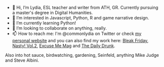 - 👋 Hi, I’m Lydia, ESL teacher and writer from ATH, GR. Currently pursuing a master's degree in Digital Humanities.
- 👀 I’m interested in Javascript, Python, R and game narrative design.
- 🌱 I’m currently learning Python!
- 💞️ I’m looking to collaborate on anything, really.
- 📫 How to reach me: I'm @commonlydia on Twitter or check <a href="https://www.lydiaxythali.com/">my personal website</a> and you can also find my work here: <a href="https://www.kingshotpress.com/shop/bleak-friday">Bleak Friday</a>,
<a href="https://www.kingshotpress.com/shop/nasty-vol-2">Nasty! Vol.2</a>,  <a href="https://franticflicker.com/">Excuse Me Mag</a> and <a href="https://dailydrunkmag.com/2021/01/14/i-love-you-rico-t/">The Daily Drunk</a>.

Also into hot sauce, birdwatching, gardening, Seinfeld, anything Mike Judge and Steve Albini.

